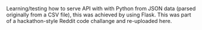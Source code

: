 Learning/testing how to serve API with with Python from JSON data (parsed originally from a CSV file), this was achieved by using Flask. This was part of a hackathon-style Reddit code challange and re-uploaded here.